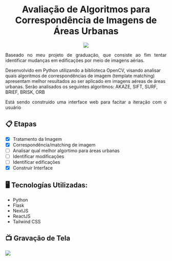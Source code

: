 <h1 align="center">Avaliação de Algoritmos para Correspondência de Imagens de Áreas Urbanas 
 </h1>
 
 
<p align="center">
<img src="http://img.shields.io/static/v1?label=STATUS&message=EM%20DESENVOLVIMENTO&color=GREEN&style=for-the-badge"/>
</p>

<p align="justify">Baseado no meu projeto de graduação, que consiste ao fim tentar identificar mudanças em edificações por meio de imagens aérias. </p>
 
 <p>Desenvolvido em Python utilizando a biblioteca OpenCV,  visando analisar quais algoritmos de correspondências de imagem (template matching) apresentam melhor resultados ao ser aplicado em imagens aéreas de áreas urbanas. Serão analisados os seguintes algoritmos: AKAZE, SIFT, SURF, BRIEF, BRISK, ORB
</p>
<p align="justify">
Está sendo construido uma interface web para facitar a iteração com o usuário
</p>

## 📋 Etapas
- [x] Tratamento da Imagem
- [x] Correspondência/matching de imagem
- [ ] Analisar qual melhor algortimo para áreas urbanas
- [ ] Identificar modificações
- [ ] Identificar edificações 
- [x] Construir Interface

## 🖥️ Tecnologías Utilizadas:

- Python </br>
- Flask </br>
- NextJS </br>
- ReactJS </br>
- Tailwind CSS </br>

## 📺 Gravação de Tela
<div>
  <img src="https://github.com/IrineuAlmeidaJr/template-matching/blob/master/gravação_tela.gif?raw=true" />
</div>
</br>

